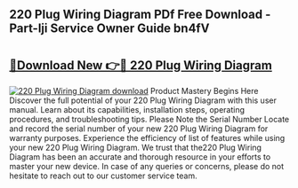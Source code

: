 ## 220 Plug Wiring Diagram PDf Free Download - Part-lji Service Owner Guide bn4fV

# <h2><a href="http://dfm22k.blite.top/?on=220+Plug+Wiring+Diagram">🔗Download New 👉🔴 220 Plug Wiring Diagram</a></h2>

[![220 Plug Wiring Diagram download](https://i.imgur.com/lujVjoI.png)](http://dfm22k.blite.top/?on=220+Plug+Wiring+Diagram)
Product Mastery Begins Here Discover the full potential of your 220 Plug Wiring Diagram with this user manual. Learn about its capabilities, installation steps, operating procedures, and troubleshooting tips. Please Note the Serial Number Locate and record the serial number of your new 220 Plug Wiring Diagram for warranty purposes. Experience the efficiency of list of features while using your new 220 Plug Wiring Diagram. We trust that the220 Plug Wiring Diagram has been an accurate and thorough resource in your efforts to master your new device. In case of any queries or concerns, please do not hesitate to reach out to our customer service team.
